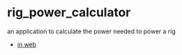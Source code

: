 # rig_power_calculator

an application to calculate the power needed to power a rig

- [in web](https://rig-power-calculator.web.app/#/home)